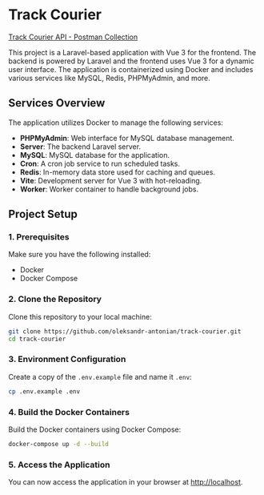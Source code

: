 # Track Courier
[Track Courier API - Postman Collection](https://www.postman.com/solar-rocket-959805/track-courier)

This project is a Laravel-based application with Vue 3 for the frontend. The backend is powered by Laravel and the frontend uses Vue 3 for a dynamic user interface. The application is containerized using Docker and includes various services like MySQL, Redis, PHPMyAdmin, and more.

## Services Overview

The application utilizes Docker to manage the following services:

- **PHPMyAdmin**: Web interface for MySQL database management.
- **Server**: The backend Laravel server.
- **MySQL**: MySQL database for the application.
- **Cron**: A cron job service to run scheduled tasks.
- **Redis**: In-memory data store used for caching and queues.
- **Vite**: Development server for Vue 3 with hot-reloading.
- **Worker**: Worker container to handle background jobs.

## Project Setup

### 1. Prerequisites

Make sure you have the following installed:

- Docker
- Docker Compose

### 2. Clone the Repository

Clone this repository to your local machine:

```bash
git clone https://github.com/oleksandr-antonian/track-courier.git
cd track-courier
```

### 3. Environment Configuration

Create a copy of the `.env.example` file and name it `.env`:
```bash
cp .env.example .env
```

### 4. Build the Docker Containers

Build the Docker containers using Docker Compose:

```bash
docker-compose up -d --build
```

### 5. Access the Application

You can now access the application in your browser at [http://localhost](http://localhost).
